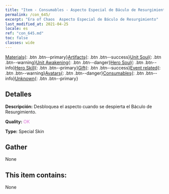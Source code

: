 ```yaml
---
title: "Item - Consumables - Aspecto Especial de Báculo de Resurgimiento"
permalink: /con_645/
excerpt: "Era of Chaos  Aspecto Especial de Báculo de Resurgimiento"
last_modified_at: 2021-04-25
locale: es
ref: "con_645.md"
toc: false
classes: wide
---
```

 [Materials](/ItemsES/){: .btn .btn--primary}[Artifacts](/ItemsES/Artifacts/){: .btn .btn--success}[Unit Soul](/ItemsES/UnitSoul/){: .btn .btn--warning}[Unit Awakening](/ItemsES/UnitAwakening/){: .btn .btn--danger}[Hero Soul](/ItemsES/HeroSoul/){: .btn .btn--info}[Hero Skill](/ItemsES/HeroSkill/){: .btn .btn--primary}[Gift](/ItemsES/Gift/){: .btn .btn--success}[Event related](/ItemsES/Events/){: .btn .btn--warning}[Avatars](/ItemsES/Avatars/){: .btn .btn--danger}[Consumables](/ItemsES/Consumables/){: .btn .btn--info}[Unknown](/ItemsES/Unknown/){: .btn .btn--primary}

## Detalles
 **Descripción:** Desbloquea el aspecto cuando se despierta el Báculo de Resurgimiento.

 **Quality:** <span style="color: #DA70D6">OK</span>

 **Type:** Special Skin

## Gather

  None

## This item contains:

  None

